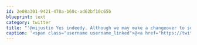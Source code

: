 ```yaml
---
id: 2e08a301-9421-478a-b60c-ad62bf10c65b
blueprint: text
category: twitter
title: "'@mijustin Yes indeedy. Although we may make a changeover to something else in the future."
caption: '<span class="username username_linked">@<a href="https://twitter.com/mijustin" title="Justin Jackson">mijustin</a></span> Yes indeedy. Although we may make a changeover to something else in the future.'
---
```

